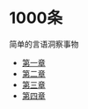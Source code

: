 # 1000条

简单的言语洞察事物

* [第一章](easy-talk/chapter1.md)
* [第二章](easy-talk/chapter2.md)
* [第三章](easy-talk/chapter3.md)
* [第四章](easy-talk/chapter4.md)
